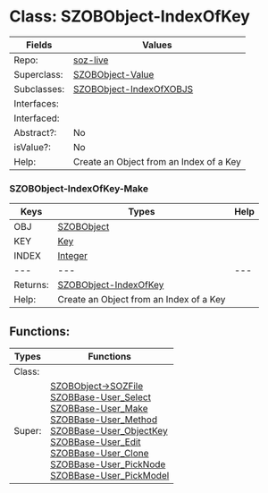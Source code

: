 
# Class:	SZOBObject-IndexOfKey

| Fields | Values |
| --------- | --------- |
| Repo: | [soz-live](/repos/soz-live.html) |
| Superclass: | [SZOBObject-Value](SZOBObject-Value.html) |
| Subclasses: | [SZOBObject-IndexOfXOBJS](SZOBObject-IndexOfXOBJS.html) |
| Interfaces: |  |
| Interfaced: |  |
| Abstract?: | No |
| isValue?: | No |
| Help: | Create an Object from an Index of a Key |

### SZOBObject-IndexOfKey-Make

| Keys | Types | Help |
| --------- | --------- | --------- |
| OBJ | [SZOBObject](SZOBObject.html) |  |
| KEY | [Key](Key.html) |  |
| INDEX | [Integer](Integer.html) |  |
| --- | --- | --- |
| Returns: | [SZOBObject-IndexOfKey](SZOBObject-IndexOfKey.html) |
| Help: | Create an Object from an Index of a Key |


## Functions:

| Types | Functions |
| --------- | --------- |
| Class: |  |
| Super: | [SZOBObject->SOZFile](SZOBObject.html) <br> [SZOBBase-User_Select](SZOBBase.html) <br> [SZOBBase-User_Make](SZOBBase.html) <br> [SZOBBase-User_Method](SZOBBase.html) <br> [SZOBBase-User_ObjectKey](SZOBBase.html) <br> [SZOBBase-User_Edit](SZOBBase.html) <br> [SZOBBase-User_Clone](SZOBBase.html) <br> [SZOBBase-User_PickNode](SZOBBase.html) <br> [SZOBBase-User_PickModel](SZOBBase.html) |


